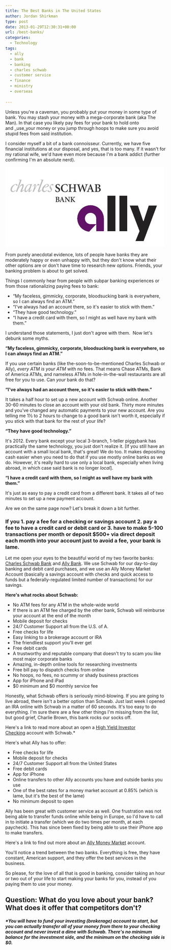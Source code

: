 ```yaml
---
title: The Best Banks in The United States
author: Jordan Shirkman
type: post
date: 2013-01-29T12:30:31+00:00
url: /best-banks/
categories:
  - Technology
tags:
  - ally
  - bank
  - banking
  - charles schwab
  - customer service
  - finance
  - ministry
  - overseas

---
```

<!--?xml version="1.0" encoding="UTF-8" standalone="no"?-->

  
Unless you're a caveman, you probably put your money in some type of bank. You may stash your money with a mega-corporate bank (aka The Man). In that case you likely pay fees for your bank to hold onto and _use_your money or you jump through hoops to make sure you avoid stupid fees from said institution.

I consider myself a bit of a bank connoisseur. Currently, we have five financial institutions at our disposal, and yes, that is too many. If it wasn't for my rational wife, we'd have even more because I'm a bank addict (further confirming I'm an absolute nerd).

![Image](/static/images/schwab-ally.jpeg) 

From purely anecdotal evidence, lots of people have banks they are moderately happy or even unhappy with, but they don't know what their other options are or don't have time to research new options. Friends, your banking problem is about to get solved.

Things I commonly hear from people with subpar banking experiences or from those rationalizing paying fees to bank:

  * &#8220;My faceless, gimmicky, corporate, bloodsucking bank is everywhere, so I can always find an ATM.&#8221;
  * &#8220;I've always had an account there, so it's easier to stick with them.&#8221;
  * &#8220;They have good technology.&#8221;
  * &#8220;I have a credit card with them, so I might as well have my bank with them.&#8221;<!--more-->

I understand those statements, I just don't agree with them.  Now let's debunk some myths.

**&#8220;My faceless, gimmicky, corporate, bloodsucking bank is everywhere, so I can always find an ATM.&#8221;**

If you use certain banks (like the-soon-to-be-mentioned Charles Schwab or Ally), _every ATM is your ATM_ with no fees. That means Chase ATMs, Bank of America ATMs, and nameless ATMs in hole-in-the-wall restaurants are all free for you to use. Can _your_ bank do that?

**&#8220;I've always had an account there, so it's easier to stick with them.&#8221;**

It takes a half hour to set up a new account with Schwab online. Another 30-60 minutes to close an account with your old bank. Thirty more minutes and you've changed any automatic payments to your new account. Are you telling me 1½ to 2 hours to change to a good bank isn't worth it, especially if you stick with that bank for the rest of your life?

**&#8220;They have good technology.&#8221;**

It's 2012. Every bank except your local 3-branch, 1-teller piggybank has practically the same technology, you just don't realize it. [If you still have an account with a small local bank, that's great! We do too. It makes depositing cash easier when you need to do that if you use mostly online banks as we do. However, it's really hard to use only a local bank, especially when living abroad, in which case said bank is no longer _local_].

**&#8220;I have a credit card with them, so I might as well have my bank with them.&#8221;**

It's just as easy to pay a credit card from a different bank. It takes all of two minutes to set up a new payment account.

Are we on the same page now? Let's break it down a bit further.

### If you 1. pay a fee for a checking or savings account 2. pay a fee to have a credit card or debit card or 3. have to make 5-100 transactions per month or deposit $500+ via direct deposit each month into your account just to avoid a fee, **your bank is lame.**

Let me open your eyes to the beautiful world of my two favorite banks: [Charles Schwab Bank][1] and [Ally Bank][2]. We use Schwab for our day-to-day banking and debit card purchases, and we use an Ally Money Market Account (basically a savings account with checks and quick access to funds but a federally-regulated limited number of transactions) for our savings.

**Here's what rocks about Schwab:**

  * No ATM fees for any ATM in the whole-wide world
  * If there is an ATM fee charged by the other bank, Schwab will reimburse your account at the end of the month
  * Mobile deposit for checks
  * 24/7 Customer Support all from the U.S. of A.
  * Free checks for life
  * Easy linking to a brokerage account or IRA
  * The friendliest support you'll ever get
  * Free debit cards
  * A trustworthy and reputable company that doesn't try to scam you like most major corporate banks
  * Amazing, in-depth online tools for researching investments
  * Free bill pay to dispatch checks from online
  * No hoops, no fees, no scummy or shady business practices
  * App for iPhone and iPad
  * $0 minimum and $0 monthly service fee

Honestly, what Schwab offers is seriously mind-blowing. If you are going to live abroad, there isn't a better option than Schwab. Just last week I opened an IRA online with Schwab in a matter of 60 seconds. It's too easy to do everything. I'm sure there are a few other things I'm missing from the list, but good grief, Charlie Brown, this bank rocks our socks off.

Here's a link to read more about an open a [High Yield Investor Checking](http://www.schwab.com/public/schwab/banking_lending/checking_account) account with Schwab.*

Here's what Ally has to offer:

  * Free checks for life
  * Mobile deposit for checks
  * 24/7 Customer Support all from the United States
  * Free debit cards
  * App for iPhone
  * Online transfers to other Ally accounts you have and outside banks you use
  * One of the best rates for a money market account at 0.85% (which is lame, but it's the best of the lame)
  * No minimum deposit to open

Ally has been great with customer service as well. One frustration was not being able to transfer funds online while being in Europe, so I'd have to call in to initiate a transfer (which we do two times per month, at each paycheck). This has since been fixed by being able to use their iPhone app to make transfers.

Here's a link to find out more about an [Ally Money Market](http://www.ally.com/bank/money-market-account/) account.

You'll notice a trend between the two banks. Everything is free, they have constant, American support, and they offer the best services in the business.

So please, for the love of all that is good in banking, consider taking an hour or two out of your life to start making your banks for you, instead of you paying them to use your money.

## Question: What do you love about your bank? What does it offer that competitors don't?

##### *You will have to fund your investing (brokerage) account to start, but you can actually transfer all of your money from there to your checking account and never invest a dime with Schwab. There's no minimum balance for the investment side, and the minimum on the checking side is $0.

 [1]: schwab.com
 [2]: ally.com